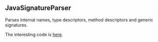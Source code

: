 JavaSignatureParser
------------------

Parses internal names, type descriptors, method descriptors and generic signatures.

The interesting code is [here](src/main/scala/com/restphone/javasignatureparser/JavaSignatureParser.scala).
